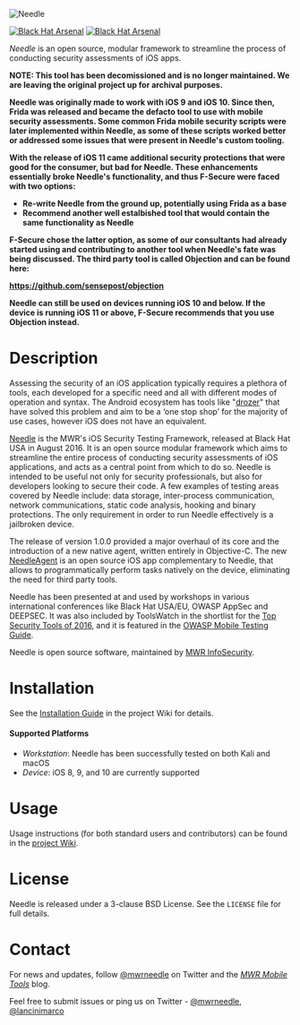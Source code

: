![Needle](https://labs.mwrinfosecurity.com/assets/needle-logo-blue.jpg)

[![Black Hat Arsenal](https://www.toolswatch.org/badges/arsenal/2016.svg)](https://www.blackhat.com/us-16/arsenal.html#needle)
[![Black Hat Arsenal](https://rawgit.com/toolswatch/badges/master/arsenal/2017.svg)](https://www.blackhat.com/us-17/arsenal.html#needle)

_Needle_ is an open source, modular framework to streamline the process of conducting security assessments of iOS apps.

**NOTE: This tool has been decomissioned and is no longer maintained. We are leaving the original project up for archival purposes.**

**Needle was originally made to work with iOS 9 and iOS 10. Since then, Frida was released and became the defacto tool to use with mobile security assessments. Some common Frida mobile security scripts were later implemented within Needle, as some of these scripts worked better or addressed some issues that were present in Needle's custom tooling.**

**With the release of iOS 11 came additional security protections that were good for the consumer, but bad for Needle. These enhancements essentially broke Needle's functionality, and thus F-Secure were faced with two options:**

* **Re-write Needle from the ground up, potentially using Frida as a base**
* **Recommend another well estalbished tool that would contain the same functionality as Needle**

**F-Secure chose the latter option, as some of our consultants had already started using and contributing to another tool when Needle's fate was being discussed. The third party tool is called Objection and can be found here:**

**https://github.com/sensepost/objection**

**Needle can still be used on devices running iOS 10 and below. If the device is running iOS 11 or above, F-Secure recommends that you use Objection instead.**

# Description

Assessing the security of an iOS application typically requires a plethora of tools, each developed for a specific need and all with different modes of operation and syntax. The Android ecosystem has tools like "[drozer](https://mwr.to/drozer)" that have solved this problem and aim to be a ‘one stop shop’ for the majority of use cases, however iOS does not have an equivalent.

[Needle](https://github.com/mwrlabs/needle) is the MWR's iOS Security Testing Framework, released at Black Hat USA in August 2016. It is an open source modular framework which aims to streamline the entire process of conducting security assessments of iOS applications, and acts as a central point from which to do so.  Needle is intended to be useful not only for security professionals, but also for developers looking to secure their code. A few examples of testing areas covered by Needle include: data storage, inter-process communication, network communications, static code analysis, hooking and binary protections. The only requirement in order to run Needle effectively is a jailbroken device.
	
The release of version 1.0.0 provided a major overhaul of its core and the introduction of a new native agent, written entirely in Objective-C. The new [NeedleAgent](https://github.com/mwrlabs/needle-agent) is an open source iOS app complementary to Needle, that allows to programmatically perform tasks natively on the device, eliminating the need for third party tools. 
	
Needle has been presented at and used by workshops in various international conferences like Black Hat USA/EU, OWASP AppSec and DEEPSEC. It was also included by ToolsWatch in the shortlist for the [Top Security Tools of 2016](http://www.toolswatch.org/2017/02/2016-top-security-tools-as-voted-by-toolswatch-org-readers/), and it is featured in the [OWASP Mobile Testing Guide](https://github.com/OWASP/owasp-mstg).

Needle is open source software, maintained by [MWR InfoSecurity](https://www.mwrinfosecurity.com/).


# Installation

See the [Installation Guide](https://github.com/mwrlabs/needle/wiki/Installation-Guide) in the project Wiki for details.

#### Supported Platforms

* _Workstation_: Needle has been successfully tested on both Kali and macOS
* _Device_: iOS 8, 9, and 10 are currently supported 


# Usage

Usage instructions (for both standard users and contributors) can be found in the [project Wiki](https://github.com/mwrlabs/needle/wiki).


# License

Needle is released under a 3-clause BSD License. See the `LICENSE` file for full details.


# Contact

For news and updates, follow [@mwrneedle](https://twitter.com/mwrneedle) on Twitter and the _[MWR Mobile Tools](http://mobiletools.mwrinfosecurity.com/needle/blog)_ blog.

Feel free to submit issues or ping us on Twitter - [@mwrneedle](https://twitter.com/mwrneedle), [@lancinimarco](https://twitter.com/lancinimarco)
